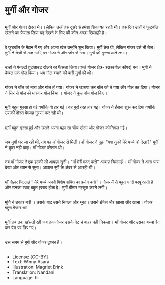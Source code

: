 # मुर्गी और गोजर

##
मुर्गी और गोजर दोस्त थे। l लेकिन उन्हें एक दूसरे से हमेशा शिकायत रहती थी। एक दिन उन्हों ने फूटबॉल खेलने का फैसला लिया यह देखने के लिए की कौन अच्छा खिलाड़ी है।

##
वे फुटबॉल के मैदान में गए और अपना खेल उन्होंने शुरू किया। मुर्गी तेज़ थी, लेकिन गोजर उसे भी तेज़।मुर्गी ने तेज़ी से लात मारी, पर गोजर ने और जोर से मारा। मुर्गी को गुस्सा आने लगा।

##
उन्हों ने पेनल्टी शूटआउट खेलने का फैसला लिया।पहले गोजर क्षेत्र- रक्षक(गोल कीपर) बना। मुर्गी ने केवल एक गोल किया। अब गोल बचाने की बारी मुर्गी की थी।

##
गोजर ने बॉल को मारा और गोल हो गया। गोजर ने थपथपा कर बॉल को ले गया और गोल कर दिया। गोजर ने सिर से बॉल को मारकर गोल किया । गोजर ने कुल पांच गोल किए।

##
मुर्गी बहुत गुस्सा हो गई क्योंकि वो हार गई। वह बुरी तरह हार गई। गोजर ने हँसना शुरू कर दिया क्योंकि उसकी दोस्त बेवजह गुस्सा कर रही थी।

##
मुर्गी बहुत गुस्सा हुई और उसने अपना बड़ा सा चोंच खोला और गोजर को निगल गई।

##
जब मुर्गी घर जा रही थी, तब वह माँ गोजर से मिली। माँ गोजर ने पूछा "क्या तुमने मेरे बच्चे को देखा?" मुर्गी ने कुछ नही कहा। माँ गोजर परेशान थी।

##
तब माँ गोजर ने एक हल्की सी आवाज़ सुनी। "माँ मेरी मदद करो" आवाज़ चिल्लाई । माँ गोजर ने आस पास देखा और ध्यान से सुना। आवाज़ मुर्गी के अंदर से आ रही थी।

##
माँ गोज़र चिल्लाई " मेरे बच्चे अपनी विशेष शक्ति का प्रयोग करो"। गोजर में से बहुत गन्दी बदबू आती है और उनका स्वाद बहुत ख़राब होता है। मुर्गी बीमार महसूस करने लगी।

##
मुर्गि ने डकार मारी । उसके बाद उसने निगला और थूका। उसने छींका और ख़ासा और ख़ासा। गोज़र बहुत बेकार था!

##
मुर्गी तब तक खांसती रही जब तक गोजर उसके पेट से बाहर नही निकला । माँ गोजर और उसका बच्चा रेंग कर पेड़ पर छिप गए।

##
उस समय से मुर्गी और गोजर दुश्मन हैं।

##
* License: [CC-BY]
* Text: Winny Asara
* Illustration: Magriet Brink
* Translation: Nandani
* Language: hi
